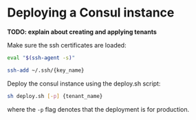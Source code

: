 # Deploying a Consul instance

__TODO: explain about creating and applying tenants__


Make sure the ssh certificates are loaded:

```bash
eval "$(ssh-agent -s)"

ssh-add ~/.ssh/{key_name}
```

Deploy the consul instance using the deploy.sh script:

```bash
sh deploy.sh [-p] {tenant_name}
```

where the `-p` flag denotes that the deployment is for production.



